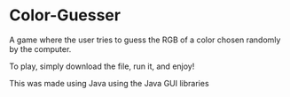 # Color-Guesser

A game where the user tries to guess the RGB of a color chosen randomly by the computer.

To play, simply download the file, run it, and enjoy!

This was made using Java using the Java GUI libraries
